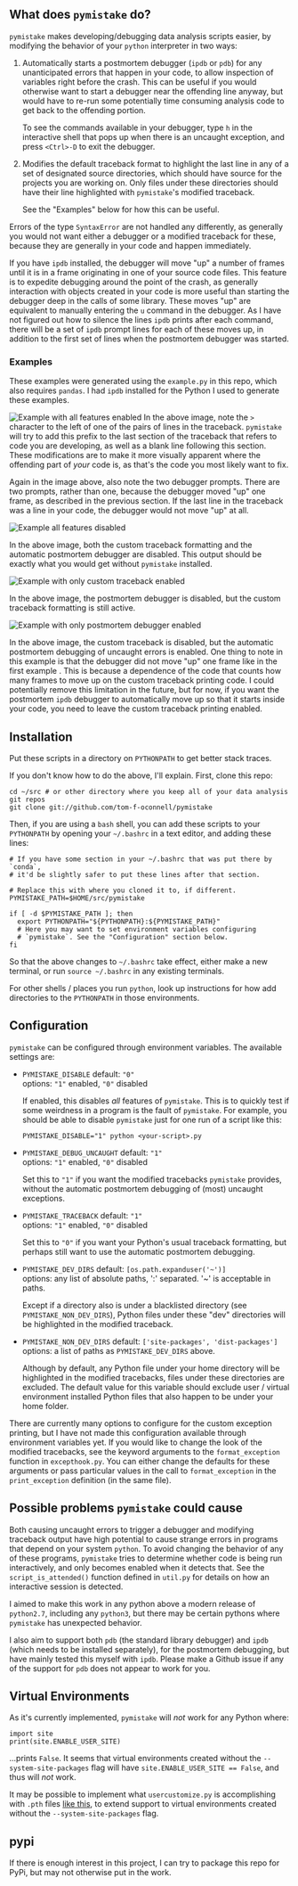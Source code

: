 
## What does `pymistake` do?

`pymistake` makes developing/debugging data analysis scripts easier, by
modifying the behavior of your `python` interpreter in two ways:
1. Automatically starts a postmortem debugger (`ipdb` or `pdb`) for any
   unanticipated errors that happen in your code, to allow inspection of
   variables right before the crash. This can be useful if you would otherwise 
   want to start a debugger near the offending line anyway, but would have to
   re-run some potentially time consuming analysis code to get back to the
   offending portion.

   To see the commands available in your debugger, type `h` in the interactive
   shell that pops up when there is an uncaught exception, and press `<Ctrl>-D`
   to exit the debugger.

2. Modifies the default traceback format to highlight the last line in any of a
   set of designated source directories, which should have source for the
   projects you are working on. Only files under these directories should have
   their line highlighted with `pymistake`'s modified traceback.

   See the "Examples" below for how this can be useful.

Errors of the type `SyntaxError` are not handled any differently, as generally
you would not want either a debugger or a modified traceback for these, because
they are generally in your code and happen immediately.

If you have `ipdb` installed, the debugger will move "up" a number of frames
until it is in a frame originating in one of your source code files. This
feature is to expedite debugging around the point of the crash, as generally
interaction with objects created in your code is more useful than starting the
debugger deep in the calls of some library. These moves "up" are equivalent to
manually entering the `u` command in the debugger. As I have not figured out how
to silence the lines `ipdb` prints after each command, there will be a set of
`ipdb` prompt lines for each of these moves up, in addition to the first set
of lines when the postmortem debugger was started.


### Examples

These examples were generated using the `example.py` in this repo, which also
requires `pandas`. I had `ipdb` installed for the Python I used to generate
these examples.

![Example with all features enabled](docs/screenshots/enabled.png)
In the above image, note the `>` character to the left of one of the pairs of
lines in the traceback. `pymistake` will try to add this prefix to the last
section of the traceback that refers to code you are developing, as well as a
blank line following this section. These modifications are to make it more
visually apparent where the offending part of *your* code is, as that's the code
you most likely want to fix.

Again in the image above, also note the two debugger prompts. There are two
prompts, rather than one, because the debugger moved "up" one frame, as
described in the previous section. If the last line in the traceback was a line
in your code, the debugger would not move "up" at all.

![Example all features disabled](docs/screenshots/disabled.png)

In the above image, both the custom traceback formatting and the automatic
postmortem debugger are disabled. This output should be exactly what you would
get without `pymistake` installed.

![Example with only custom traceback enabled](docs/screenshots/no_debugger.png)

In the above image, the postmortem debugger is disabled, but the custom
traceback formatting is still active.

![Example with only postmortem debugger enabled](docs/screenshots/no_traceback.png)

In the above image, the custom traceback is disabled, but the automatic
postmortem debugging of uncaught errors is enabled. One thing to note in this
example is that the debugger did not move "up" one frame like in the first
example . This is because a dependence of the code that counts how many frames
to move up on the custom traceback printing code. I could potentially remove
this limitation in the future, but for now, if you want the postmortem `ipdb`
debugger to automatically move up so that it starts inside your code, you need
to leave the custom traceback printing enabled.


## Installation

Put these scripts in a directory on `PYTHONPATH` to get better stack traces.

If you don't know how to do the above, I'll explain. First, clone this repo:
```
cd ~/src # or other directory where you keep all of your data analysis git repos
git clone git://github.com/tom-f-oconnell/pymistake
```

Then, if you are using a `bash` shell, you can add these scripts to your
`PYTHONPATH` by opening your `~/.bashrc` in a text editor, and adding these
lines:
```
# If you have some section in your ~/.bashrc that was put there by `conda`,
# it'd be slightly safer to put these lines after that section.

# Replace this with where you cloned it to, if different.
PYMISTAKE_PATH=$HOME/src/pymistake

if [ -d $PYMISTAKE_PATH ]; then
  export PYTHONPATH="${PYTHONPATH}:${PYMISTAKE_PATH}"
  # Here you may want to set environment variables configuring
  # `pymistake`. See the "Configuration" section below.
fi
```

So that the above changes to `~/.bashrc` take effect, either make a new
terminal, or run `source ~/.bashrc` in any existing terminals.

For other shells / places you run `python`, look up instructions for how add
directories to the `PYTHONPATH` in those environments.


## Configuration

`pymistake` can be configured through environment variables. The available
settings are:
- `PYMISTAKE_DISABLE` default: `"0"`  
   options: `"1"` enabled, `"0"` disabled

   If enabled, this disables *all* features of `pymistake`. This is to quickly
   test if some weirdness in a program is the fault of `pymistake`. For example,
   you should be able to disable `pymistake` just for one run of a script like
   this:
   ```
   PYMISTAKE_DISABLE="1" python <your-script>.py
   ```

- `PYMISTAKE_DEBUG_UNCAUGHT` default: `"1"`  
   options: `"1"` enabled, `"0"` disabled

   Set this to `"1"` if you want the modified tracebacks `pymistake` provides,
   without the automatic postmortem debugging of (most) uncaught exceptions.

- `PYMISTAKE_TRACEBACK` default: `"1"`  
   options: `"1"` enabled, `"0"` disabled

   Set this to `"0"` if you want your Python's usual traceback formatting, but
   perhaps still want to use the automatic postmortem debugging.

- `PYMISTAKE_DEV_DIRS` default: `[os.path.expanduser('~')]`  
   options: any list of absolute paths, ':' separated.
   '~' is acceptable in paths.

   Except if a directory also is under a blacklisted directory (see 
   `PYMISTAKE_NON_DEV_DIRS`), Python files under these "dev" directories
   will be highlighted in the modified traceback.

- `PYMISTAKE_NON_DEV_DIRS` default: `['site-packages', 'dist-packages']`  
   options: a list of paths as `PYMISTAKE_DEV_DIRS` above.

   Although by default, any Python file under your home directory will be 
   highlighted in the modified tracebacks, files under these directories are
   excluded. The default value for this variable should exclude user / virtual
   environment installed Python files that also happen to be under your home
   folder.

There are currently many options to configure for the custom exception printing,
but I have not made this configuration available through environment variables
yet. If you would like to change the look of the modified tracebacks, see the
keyword arguments to the `format_exception` function in `excepthook.py`. You can
either change the defaults for these arguments or pass particular values in the 
call to `format_exception` in the `print_exception` definition (in the same
file).


## Possible problems `pymistake` could cause

Both causing uncaught errors to trigger a debugger and modifying traceback
output have high potential to cause strange errors in programs that depend on
your system `python`. To avoid changing the behavior of any of these programs,
`pymistake` tries to determine whether code is being run interactively, and only
becomes enabled when it detects that. See the `script_is_attended()` function
defined in `util.py` for details on how an interactive session is detected.

I aimed to make this work in any python above a modern release of `python2.7`,
including any `python3`, but there may be certain pythons where `pymistake` has
unexpected behavior.

I also aim to support both `pdb` (the standard library debugger) and `ipdb`
(which needs to be installed separately), for the postmortem debugging, but have
mainly tested this myself with `ipdb`. Please make a Github issue if any of the 
support for `pdb` does not appear to work for you.


## Virtual Environments

As it's currently implemented, `pymistake` will *not* work for any Python where:
```
import site
print(site.ENABLE_USER_SITE)
```
...prints `False`. It seems that virtual environments created without the 
`--system-site-packages` flag will have `site.ENABLE_USER_SITE == False`, and
thus will *not* work.

It may be possible to implement what `usercustomize.py` is accomplishing with
`.pth` files [like this](https://stackoverflow.com/questions/40484942), to
extend support to virtual environments created without the
`--system-site-packages` flag.


## pypi

If there is enough interest in this project, I can try to package this repo for 
PyPi, but may not otherwise put in the work.

